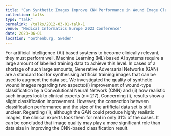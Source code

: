 ```yaml
---
title: "Can Synthetic Images Improve CNN Performance in Wound Image Classification?"
collection: talks
type: "Talk"
permalink: /talks/2012-03-01-talk-1
venue: "Medical Informatics Europe 2023 Conference"
date: 2023-06-01
location: "Gothenburg, Sweden"
---
```



For artificial intelligence (AI) based systems to become clinically relevant, they must perform well. Machine Learning (ML) based AI systems require a large amount of labelled training data to achieve this level. In cases of a shortage of such large amounts, Generative Adversarial Networks (GAN) are a standard tool for synthesising artificial training images that can be used to augment the data set. We investigated the quality of synthetic wound images regarding two aspects:(i) improvement of wound-type classification by a Convolutional Neural Network (CNN) and (ii) how realistic such images look to clinical experts (n= 217). Concerning (i), results show a slight classification improvement. However, the connection between classification performance and the size of the artificial data set is still unclear. Regarding (ii), although the GAN could produce highly realistic images, the clinical experts took them for real in only 31% of the cases. It can be concluded that image quality may play a more significant role than data size in improving the CNN-based classification result.
